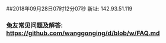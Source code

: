 ##2018年09月28日07时12分07秒 新址: 142.93.51.119
### 兔友常见问题及解答: https://github.com/wanggonging/d/blob/w/FAQ.md
